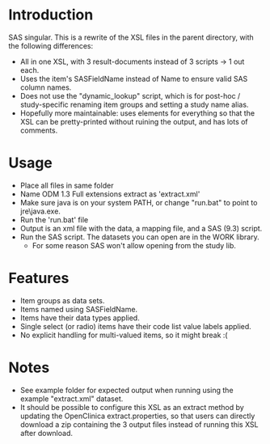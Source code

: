 # Introduction
SAS singular. This is a rewrite of the XSL files in the parent directory, with 
the following differences:
- All in one XSL, with 3 result-documents instead of 3 scripts -> 1 out each.
- Uses the item's SASFieldName instead of Name to ensure valid SAS column names.
- Does not use the "dynamic_lookup" script, which is for post-hoc / 
  study-specific renaming item groups and setting a study name alias.
- Hopefully more maintainable: uses elements for everything so that the XSL can 
  be pretty-printed without ruining the output, and has lots of comments.


# Usage

- Place all files in same folder
- Name ODM 1.3 Full extensions extract as 'extract.xml'
- Make sure java is on your system PATH, or change "run.bat" to point to jre\java.exe.
- Run the 'run.bat' file
- Output is an xml file with the data, a mapping file, and a SAS (9.3) script.
- Run the SAS script. The datasets you can open are in the WORK library.
  + For some reason SAS won't allow opening from the study lib.


# Features

- Item groups as data sets.
- Items named using SASFieldName.
- Items have their data types applied.
- Single select (or radio) items have their code list value labels applied.
- No explicit handling for multi-valued items, so it might break :(


# Notes

- See example folder for expected output when running using the example 
  "extract.xml" dataset.
- It should be possible to configure this XSL as an extract method by updating 
  the OpenClinica extract.properties, so that users can directly download a zip 
  containing the 3 output files instead of running this XSL after download.
